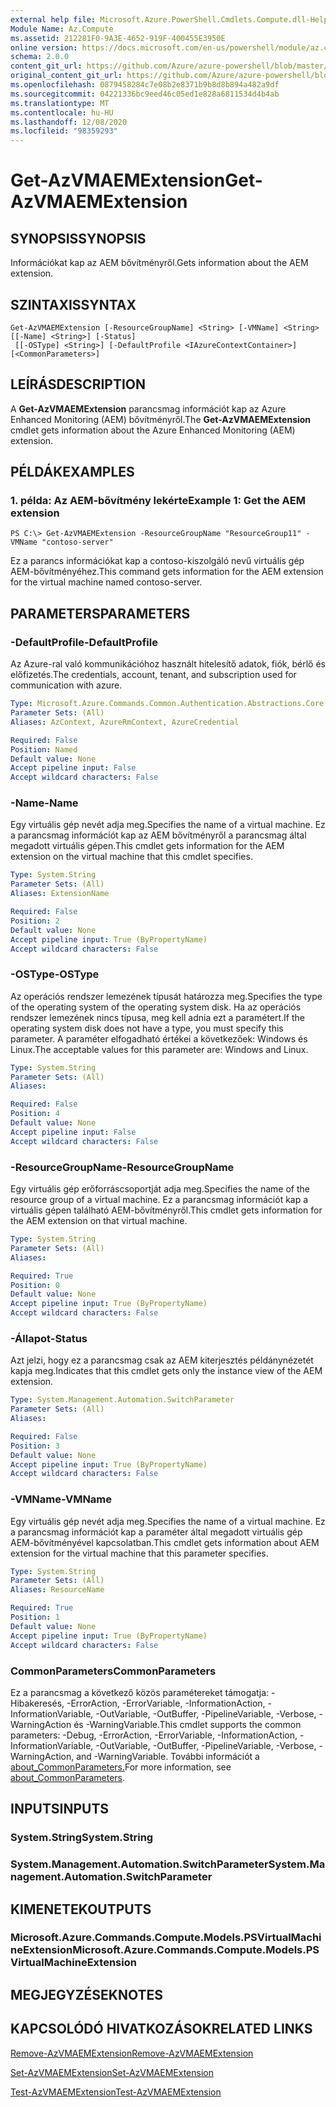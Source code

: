 ```yaml
---
external help file: Microsoft.Azure.PowerShell.Cmdlets.Compute.dll-Help.xml
Module Name: Az.Compute
ms.assetid: 212281F0-9A3E-4652-919F-400455E3950E
online version: https://docs.microsoft.com/en-us/powershell/module/az.compute/get-azvmaemextension
schema: 2.0.0
content_git_url: https://github.com/Azure/azure-powershell/blob/master/src/Compute/Compute/help/Get-AzVMAEMExtension.md
original_content_git_url: https://github.com/Azure/azure-powershell/blob/master/src/Compute/Compute/help/Get-AzVMAEMExtension.md
ms.openlocfilehash: 0879458284c7e08b2e8371b9b8d8b894a482a9df
ms.sourcegitcommit: 04221336bc9eed46c05ed1e828a6811534d4b4ab
ms.translationtype: MT
ms.contentlocale: hu-HU
ms.lasthandoff: 12/08/2020
ms.locfileid: "98359293"
---
```

# <span data-ttu-id="755f4-101">Get-AzVMAEMExtension</span><span class="sxs-lookup"><span data-stu-id="755f4-101">Get-AzVMAEMExtension</span></span>

## <span data-ttu-id="755f4-102">SYNOPSIS</span><span class="sxs-lookup"><span data-stu-id="755f4-102">SYNOPSIS</span></span>
<span data-ttu-id="755f4-103">Információkat kap az AEM bővítményről.</span><span class="sxs-lookup"><span data-stu-id="755f4-103">Gets information about the AEM extension.</span></span>

## <span data-ttu-id="755f4-104">SZINTAXIS</span><span class="sxs-lookup"><span data-stu-id="755f4-104">SYNTAX</span></span>

```
Get-AzVMAEMExtension [-ResourceGroupName] <String> [-VMName] <String> [[-Name] <String>] [-Status]
 [[-OSType] <String>] [-DefaultProfile <IAzureContextContainer>] [<CommonParameters>]
```

## <span data-ttu-id="755f4-105">LEÍRÁS</span><span class="sxs-lookup"><span data-stu-id="755f4-105">DESCRIPTION</span></span>
<span data-ttu-id="755f4-106">A **Get-AzVMAEMExtension** parancsmag információt kap az Azure Enhanced Monitoring (AEM) bővítményről.</span><span class="sxs-lookup"><span data-stu-id="755f4-106">The **Get-AzVMAEMExtension** cmdlet gets information about the Azure Enhanced Monitoring (AEM) extension.</span></span>

## <span data-ttu-id="755f4-107">PÉLDÁK</span><span class="sxs-lookup"><span data-stu-id="755f4-107">EXAMPLES</span></span>

### <span data-ttu-id="755f4-108">1. példa: Az AEM-bővítmény lekérte</span><span class="sxs-lookup"><span data-stu-id="755f4-108">Example 1: Get the AEM extension</span></span>
```
PS C:\> Get-AzVMAEMExtension -ResourceGroupName "ResourceGroup11" -VMName "contoso-server"
```

<span data-ttu-id="755f4-109">Ez a parancs információkat kap a contoso-kiszolgáló nevű virtuális gép AEM-bővítményéhez.</span><span class="sxs-lookup"><span data-stu-id="755f4-109">This command gets information for the AEM extension for the virtual machine named contoso-server.</span></span>

## <span data-ttu-id="755f4-110">PARAMETERS</span><span class="sxs-lookup"><span data-stu-id="755f4-110">PARAMETERS</span></span>

### <span data-ttu-id="755f4-111">-DefaultProfile</span><span class="sxs-lookup"><span data-stu-id="755f4-111">-DefaultProfile</span></span>
<span data-ttu-id="755f4-112">Az Azure-ral való kommunikációhoz használt hitelesítő adatok, fiók, bérlő és előfizetés.</span><span class="sxs-lookup"><span data-stu-id="755f4-112">The credentials, account, tenant, and subscription used for communication with azure.</span></span>

```yaml
Type: Microsoft.Azure.Commands.Common.Authentication.Abstractions.Core.IAzureContextContainer
Parameter Sets: (All)
Aliases: AzContext, AzureRmContext, AzureCredential

Required: False
Position: Named
Default value: None
Accept pipeline input: False
Accept wildcard characters: False
```

### <span data-ttu-id="755f4-113">-Name</span><span class="sxs-lookup"><span data-stu-id="755f4-113">-Name</span></span>
<span data-ttu-id="755f4-114">Egy virtuális gép nevét adja meg.</span><span class="sxs-lookup"><span data-stu-id="755f4-114">Specifies the name of a virtual machine.</span></span>
<span data-ttu-id="755f4-115">Ez a parancsmag információt kap az AEM bővítményről a parancsmag által megadott virtuális gépen.</span><span class="sxs-lookup"><span data-stu-id="755f4-115">This cmdlet gets information for the AEM extension on the virtual machine that this cmdlet specifies.</span></span>

```yaml
Type: System.String
Parameter Sets: (All)
Aliases: ExtensionName

Required: False
Position: 2
Default value: None
Accept pipeline input: True (ByPropertyName)
Accept wildcard characters: False
```

### <span data-ttu-id="755f4-116">-OSType</span><span class="sxs-lookup"><span data-stu-id="755f4-116">-OSType</span></span>
<span data-ttu-id="755f4-117">Az operációs rendszer lemezének típusát határozza meg.</span><span class="sxs-lookup"><span data-stu-id="755f4-117">Specifies the type of the operating system of the operating system disk.</span></span>
<span data-ttu-id="755f4-118">Ha az operációs rendszer lemezének nincs típusa, meg kell adnia ezt a paramétert.</span><span class="sxs-lookup"><span data-stu-id="755f4-118">If the operating system disk does not have a type, you must specify this parameter.</span></span>
<span data-ttu-id="755f4-119">A paraméter elfogadható értékei a következőek: Windows és Linux.</span><span class="sxs-lookup"><span data-stu-id="755f4-119">The acceptable values for this parameter are: Windows and Linux.</span></span>

```yaml
Type: System.String
Parameter Sets: (All)
Aliases:

Required: False
Position: 4
Default value: None
Accept pipeline input: False
Accept wildcard characters: False
```

### <span data-ttu-id="755f4-120">-ResourceGroupName</span><span class="sxs-lookup"><span data-stu-id="755f4-120">-ResourceGroupName</span></span>
<span data-ttu-id="755f4-121">Egy virtuális gép erőforráscsoportját adja meg.</span><span class="sxs-lookup"><span data-stu-id="755f4-121">Specifies the name of the resource group of a virtual machine.</span></span>
<span data-ttu-id="755f4-122">Ez a parancsmag információt kap a virtuális gépen található AEM-bővítményről.</span><span class="sxs-lookup"><span data-stu-id="755f4-122">This cmdlet gets information for the AEM extension on that virtual machine.</span></span>

```yaml
Type: System.String
Parameter Sets: (All)
Aliases:

Required: True
Position: 0
Default value: None
Accept pipeline input: True (ByPropertyName)
Accept wildcard characters: False
```

### <span data-ttu-id="755f4-123">-Állapot</span><span class="sxs-lookup"><span data-stu-id="755f4-123">-Status</span></span>
<span data-ttu-id="755f4-124">Azt jelzi, hogy ez a parancsmag csak az AEM kiterjesztés példánynézetét kapja meg.</span><span class="sxs-lookup"><span data-stu-id="755f4-124">Indicates that this cmdlet gets only the instance view of the AEM extension.</span></span>

```yaml
Type: System.Management.Automation.SwitchParameter
Parameter Sets: (All)
Aliases:

Required: False
Position: 3
Default value: None
Accept pipeline input: True (ByPropertyName)
Accept wildcard characters: False
```

### <span data-ttu-id="755f4-125">-VMName</span><span class="sxs-lookup"><span data-stu-id="755f4-125">-VMName</span></span>
<span data-ttu-id="755f4-126">Egy virtuális gép nevét adja meg.</span><span class="sxs-lookup"><span data-stu-id="755f4-126">Specifies the name of a virtual machine.</span></span>
<span data-ttu-id="755f4-127">Ez a parancsmag információt kap a paraméter által megadott virtuális gép AEM-bővítményével kapcsolatban.</span><span class="sxs-lookup"><span data-stu-id="755f4-127">This cmdlet gets information about AEM extension for the virtual machine that this parameter specifies.</span></span>

```yaml
Type: System.String
Parameter Sets: (All)
Aliases: ResourceName

Required: True
Position: 1
Default value: None
Accept pipeline input: True (ByPropertyName)
Accept wildcard characters: False
```

### <span data-ttu-id="755f4-128">CommonParameters</span><span class="sxs-lookup"><span data-stu-id="755f4-128">CommonParameters</span></span>
<span data-ttu-id="755f4-129">Ez a parancsmag a következő közös paramétereket támogatja: -Hibakeresés, -ErrorAction, -ErrorVariable, -InformationAction, -InformationVariable, -OutVariable, -OutBuffer, -PipelineVariable, -Verbose, -WarningAction és -WarningVariable.</span><span class="sxs-lookup"><span data-stu-id="755f4-129">This cmdlet supports the common parameters: -Debug, -ErrorAction, -ErrorVariable, -InformationAction, -InformationVariable, -OutVariable, -OutBuffer, -PipelineVariable, -Verbose, -WarningAction, and -WarningVariable.</span></span> <span data-ttu-id="755f4-130">További információt a [about_CommonParameters.](http://go.microsoft.com/fwlink/?LinkID=113216)</span><span class="sxs-lookup"><span data-stu-id="755f4-130">For more information, see [about_CommonParameters](http://go.microsoft.com/fwlink/?LinkID=113216).</span></span>

## <span data-ttu-id="755f4-131">INPUTS</span><span class="sxs-lookup"><span data-stu-id="755f4-131">INPUTS</span></span>

### <span data-ttu-id="755f4-132">System.String</span><span class="sxs-lookup"><span data-stu-id="755f4-132">System.String</span></span>

### <span data-ttu-id="755f4-133">System.Management.Automation.SwitchParameter</span><span class="sxs-lookup"><span data-stu-id="755f4-133">System.Management.Automation.SwitchParameter</span></span>

## <span data-ttu-id="755f4-134">KIMENETEK</span><span class="sxs-lookup"><span data-stu-id="755f4-134">OUTPUTS</span></span>

### <span data-ttu-id="755f4-135">Microsoft.Azure.Commands.Compute.Models.PSVirtualMachineExtension</span><span class="sxs-lookup"><span data-stu-id="755f4-135">Microsoft.Azure.Commands.Compute.Models.PSVirtualMachineExtension</span></span>

## <span data-ttu-id="755f4-136">MEGJEGYZÉSEK</span><span class="sxs-lookup"><span data-stu-id="755f4-136">NOTES</span></span>

## <span data-ttu-id="755f4-137">KAPCSOLÓDÓ HIVATKOZÁSOK</span><span class="sxs-lookup"><span data-stu-id="755f4-137">RELATED LINKS</span></span>

[<span data-ttu-id="755f4-138">Remove-AzVMAEMExtension</span><span class="sxs-lookup"><span data-stu-id="755f4-138">Remove-AzVMAEMExtension</span></span>](./Remove-AzVMAEMExtension.md)

[<span data-ttu-id="755f4-139">Set-AzVMAEMExtension</span><span class="sxs-lookup"><span data-stu-id="755f4-139">Set-AzVMAEMExtension</span></span>](./Set-AzVMAEMExtension.md)

[<span data-ttu-id="755f4-140">Test-AzVMAEMExtension</span><span class="sxs-lookup"><span data-stu-id="755f4-140">Test-AzVMAEMExtension</span></span>](./Test-AzVMAEMExtension.md)


